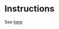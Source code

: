 # Instructions
See [here](https://twiki.cern.ch/twiki/bin/view/CMS/HiEcalStudies2021#Setup_for_Data)

